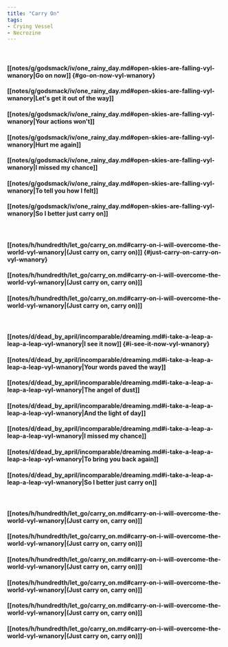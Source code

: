 ```yaml
---
title: "Carry On"
tags:
- Crying Vessel
- Necrozine
---
```

&nbsp;
#### [[notes/g/godsmack/iv/one_rainy_day.md#open-skies-are-falling-vyl-wnanory|Go on now]] {#go-on-now-vyl-wnanory}
#### [[notes/g/godsmack/iv/one_rainy_day.md#open-skies-are-falling-vyl-wnanory|Let's get it out of the way]]
#### [[notes/g/godsmack/iv/one_rainy_day.md#open-skies-are-falling-vyl-wnanory|Your actions won't]]
#### [[notes/g/godsmack/iv/one_rainy_day.md#open-skies-are-falling-vyl-wnanory|Hurt me again]]
#### [[notes/g/godsmack/iv/one_rainy_day.md#open-skies-are-falling-vyl-wnanory|I missed my chance]]
#### [[notes/g/godsmack/iv/one_rainy_day.md#open-skies-are-falling-vyl-wnanory|To tell you how I felt]]
#### [[notes/g/godsmack/iv/one_rainy_day.md#open-skies-are-falling-vyl-wnanory|So I better just carry on]]
&nbsp;
#### [[notes/h/hundredth/let_go/carry_on.md#carry-on-i-will-overcome-the-world-vyl-wnanory|(Just carry on, carry on)]] {#just-carry-on-carry-on-vyl-wnanory}
#### [[notes/h/hundredth/let_go/carry_on.md#carry-on-i-will-overcome-the-world-vyl-wnanory|(Just carry on, carry on)]]
#### [[notes/h/hundredth/let_go/carry_on.md#carry-on-i-will-overcome-the-world-vyl-wnanory|(Just carry on, carry on)]]
&nbsp;
#### [[notes/d/dead_by_april/incomparable/dreaming.md#i-take-a-leap-a-leap-a-leap-vyl-wnanory|I see it now]] {#i-see-it-now-vyl-wnanory}
#### [[notes/d/dead_by_april/incomparable/dreaming.md#i-take-a-leap-a-leap-a-leap-vyl-wnanory|Your words paved the way]]
#### [[notes/d/dead_by_april/incomparable/dreaming.md#i-take-a-leap-a-leap-a-leap-vyl-wnanory|The angel of dust]]
#### [[notes/d/dead_by_april/incomparable/dreaming.md#i-take-a-leap-a-leap-a-leap-vyl-wnanory|And the light of day]]
#### [[notes/d/dead_by_april/incomparable/dreaming.md#i-take-a-leap-a-leap-a-leap-vyl-wnanory|I missed my chance]]
#### [[notes/d/dead_by_april/incomparable/dreaming.md#i-take-a-leap-a-leap-a-leap-vyl-wnanory|To bring you back again]]
#### [[notes/d/dead_by_april/incomparable/dreaming.md#i-take-a-leap-a-leap-a-leap-vyl-wnanory|So I better just carry on]]
&nbsp;
#### [[notes/h/hundredth/let_go/carry_on.md#carry-on-i-will-overcome-the-world-vyl-wnanory|(Just carry on, carry on)]]
#### [[notes/h/hundredth/let_go/carry_on.md#carry-on-i-will-overcome-the-world-vyl-wnanory|(Just carry on, carry on)]]
#### [[notes/h/hundredth/let_go/carry_on.md#carry-on-i-will-overcome-the-world-vyl-wnanory|(Just carry on, carry on)]]
#### [[notes/h/hundredth/let_go/carry_on.md#carry-on-i-will-overcome-the-world-vyl-wnanory|(Just carry on, carry on)]]
#### [[notes/h/hundredth/let_go/carry_on.md#carry-on-i-will-overcome-the-world-vyl-wnanory|(Just carry on, carry on)]]
#### [[notes/h/hundredth/let_go/carry_on.md#carry-on-i-will-overcome-the-world-vyl-wnanory|(Just carry on, carry on)]]
